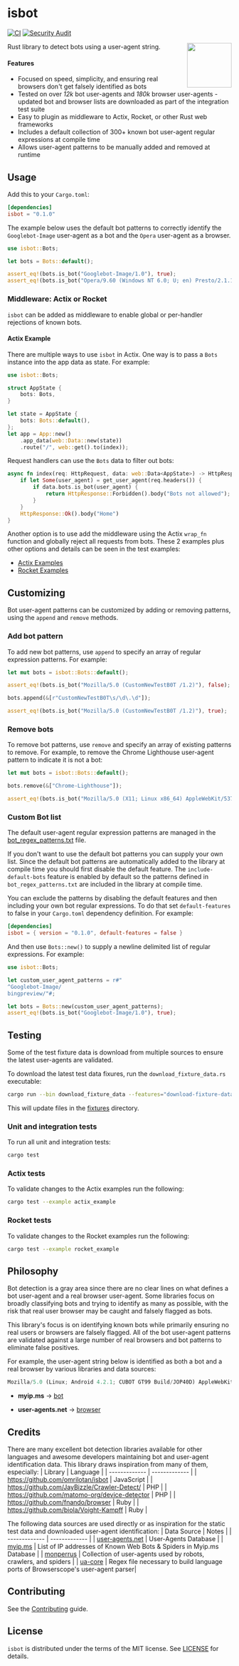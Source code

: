 # isbot
[![CI](https://github.com/BryanMorgan/isbot/workflows/CI/badge.svg?event=push)](https://github.com/BryanMorgan/isbot/actions)
[![Security Audit](https://github.com/BryanMorgan/isbot/actions/workflows/security-audit.yml/badge.svg)](https://github.com/BryanMorgan/isbot/actions/workflows/security-audit.yml)

<img src="./.github/logo.png" width="100" align="right">

Rust library to detect bots using a user-agent string. 

#### Features

- Focused on speed, simplicity, and ensuring real browsers don't get falsely identified as bots
- Tested on over *12k* bot user-agents and *180k* browser user-agents - updated bot and browser lists are downloaded as part of the integration test suite
- Easy to plugin as middleware to Actix, Rocket, or other Rust web frameworks
- Includes a default collection of 300+ known bot user-agent regular expressions at compile time
- Allows user-agent patterns to be manually added and removed at runtime

## Usage

Add this to your `Cargo.toml`:

```toml
[dependencies]
isbot = "0.1.0"
```

The example below uses the default bot patterns to correctly identify the `Googlebot-Image` user-agent as a bot and the `Opera` user-agent as a browser.

```rust
use isbot::Bots;

let bots = Bots::default();

assert_eq!(bots.is_bot("Googlebot-Image/1.0"), true);
assert_eq!(bots.is_bot("Opera/9.60 (Windows NT 6.0; U; en) Presto/2.1.1"), false);
```
### Middleware: Actix or Rocket
`isbot` can be added as middleware to enable global or per-handler rejections of known bots. 

#### Actix Example
There are multiple ways to use `isbot` in Actix. One way is to pass a `Bots` instance into the app data as state. For example:

```rust
use isbot::Bots;

struct AppState {
    bots: Bots,
}

let state = AppState {
    bots: Bots::default(),
};
let app = App::new()
    .app_data(web::Data::new(state))
    .route("/", web::get().to(index));
```

Request handlers can use the `Bots` data to filter out bots:

```rust
async fn index(req: HttpRequest, data: web::Data<AppState>) -> HttpResponse {
    if let Some(user_agent) = get_user_agent(req.headers()) {
        if data.bots.is_bot(user_agent) {
            return HttpResponse::Forbidden().body("Bots not allowed");
        }
    }
    HttpResponse::Ok().body("Home")
}
```

Another option is to use add the middleware using the Actix `wrap_fn` function and globally reject all requests from bots. These 2 examples plus other options and details can be seen in the test examples:

- [Actix Examples](./examples/actix_example.rs) 
- [Rocket Examples](./examples/rocket_example.rs)

## Customizing
Bot user-agent patterns can be customized by adding or removing patterns, using the `append` and `remove` methods.

### Add bot pattern
To add new bot patterns, use `append` to specify an array of regular expression patterns. For example:

```rust
let mut bots = isbot::Bots::default();

assert_eq!(bots.is_bot("Mozilla/5.0 (CustomNewTestB0T /1.2)"), false);

bots.append(&[r"CustomNewTestB0T\s/\d\.\d"]);

assert_eq!(bots.is_bot("Mozilla/5.0 (CustomNewTestB0T /1.2)"), true);
```

### Remove bots
To remove bot patterns, use `remove` and specify an array of existing patterns to remove. For example, to remove the Chrome Lighthouse user-agent pattern to indicate it is not a bot:
```rust
let mut bots = isbot::Bots::default();

bots.remove(&["Chrome-Lighthouse"]);

assert_eq!(bots.is_bot("Mozilla/5.0 (X11; Linux x86_64) AppleWebKit/537.36 (KHTML, like Gecko) Chrome/78.0.3904.97 Safari/537.36 Chrome-Lighthouse"), false);
```

### Custom Bot list
The default user-agent regular expression patterns are managed in the [bot_regex_patterns.txt](./src/bot_regex_patterns.txt) file.

If you don't want to use the default bot patterns you can supply your own list. Since the default bot patterns are automatically added to the library at compile time you should first disable the default feature. The `include-default-bots` feature is enabled by default so the patterns defined in `bot_regex_patterns.txt` are included in the library at compile time.

You can exclude the patterns by disabling the default features and then including your own bot regular expressions. To do that set `default-features` to false in your `Cargo.toml` dependency definition. For example:

```toml
[dependencies]
isbot = { version = "0.1.0", default-features = false }
```

And then use `Bots::new()` to supply a newline delimited list of regular expressions. For example:

```rust
use isbot::Bots;

let custom_user_agent_patterns = r#"
^Googlebot-Image/
bingpreview/"#;

let bots = Bots::new(custom_user_agent_patterns);
assert_eq!(bots.is_bot("Googlebot-Image/1.0"), true);
```

## Testing
Some of the test fixture data is download from multiple sources to ensure the latest user-agents are validated. 

To download the latest test data fixures, run the `download_fixture_data.rs` executable:

```bash
cargo run --bin download_fixture_data --features="download-fixture-data"
```

This will update files in the [fixtures](./fixtures/) directory.

### Unit and integration tests
To run all unit and integration tests:

```bash
cargo test
```

### Actix tests
To validate changes to the Actix examples run the following:

```bash
cargo test --example actix_example
```

### Rocket tests
To validate changes to the Rocket examples run the following: 

```bash
cargo test --example rocket_example
```

## Philosophy
Bot detection is a gray area since there are no clear lines on what defines a bot user-agent and a real browser user-agent. Some libraries focus on broadly classifying bots and trying to identify as many as possible, with the risk that real user browser may be caught and falsely flagged as bots.

This library's focus is on identifying known bots while primarily ensuring no real users or browsers are falsely flagged. All of the bot user-agent patterns are validated against a large number of real browsers and bot patterns to eliminate false positives.

For example, the user-agent string below is identified as both a bot and a real browser by various libraries and data sources:

```javascript
Mozilla/5.0 (Linux; Android 4.2.1; CUBOT GT99 Build/JOP40D) AppleWebKit/535.19 (KHTML, like Gecko) Chrome/18.0.1025.166 Mobile Safari/535.19
````

- **myip.ms** -> [bot](https://myip.ms/view/web_bots/1742760/Known_Web_Bots_Mozilla_5_0_Linux_Android_4_2_1_CUBOT_GT99_Build_JOP40D_AppleWebKit_535_19_KHTML_like_Gecko_Chrome_18_0_1025_166_Mobile_Safari_535_19.html)

- **user-agents.net** -> [browser](https://user-agents.net/string/mozilla-5-0-linux-android-4-2-1-cubot-gt99-build-jop40d-applewebkit-535-19-khtml-like-gecko-chrome-18-0-1025-166-mobile-safari-535-19)

## Credits
There are many excellent bot detection libraries available for other languages and awesome developers maintaining bot and user-agent identification data. This library draws inspiration from many of them, especially:
| Library  | Language |
| ------------- | ------------- |
| https://github.com/omrilotan/isbot   | JavaScript  |
| https://github.com/JayBizzle/Crawler-Detect/  | PHP  |
| https://github.com/matomo-org/device-detector | PHP |
| https://github.com/fnando/browser | Ruby |
| https://github.com/biola/Voight-Kampff | Ruby |


The following data sources are used directly or as inspiration for the static test data and downloaded user-agent identification:
| Data Source  | Notes |
| ------------- | ------------- |
| [user-agents.net](https://user-agents.net/bots) | User-Agents Database |
| [myip.ms](https://myip.ms/files/bots/live_webcrawlers.txt) | List of IP addresses of Known Web Bots & Spiders in Myip.ms Database |
| [monperrus](https://github.com/monperrus/crawler-user-agents) | Collection of user-agents used by robots, crawlers, and spiders  |
| [ua-core](https://github.com/ua-core) | Regex file necessary to build language ports of Browserscope's user-agent parser| 

## Contributing
See the [Contributing](CONTRIBUTING.md) guide.

## License
`isbot` is distributed under the terms of the MIT license. See [LICENSE](./LICENSE) for details.